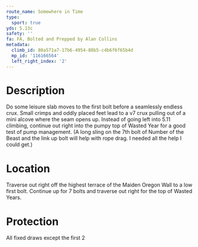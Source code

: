 ```yaml
---
route_name: Somewhere in Time
type:
  sport: true
yds: 5.13c
safety: ''
fa: FA, Bolted and Prepped by Alan Collins
metadata:
  climb_id: 80a571a7-17b6-4954-88b5-c4b6f6f65b4d
  mp_id: '116166564'
  left_right_index: '2'
---
```

# Description
Do some leisure slab moves to the first bolt before a seamlessly endless crux. Small crimps and oddly placed feet lead to a v7 crux pulling out of a mini alcove where the seam opens up. Instead of going left into 5.11 climbing, continue out right into the pumpy top of Wasted Year for a good test of pump management. (A long sling on the 7th bolt of Number of the Beast and the link up bolt will help with rope drag. I needed all the help I could get.)

# Location
Traverse out right off the highest terrace of the Maiden Oregon Wall to a low first bolt. Continue up for 7 bolts and traverse out right for the top of Wasted Years.

# Protection
All fixed draws except the first 2
